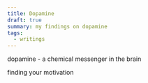 ```yaml
---
title: Dopamine
draft: true
summary: my findings on dopamine
tags:
  - writings
---
```

 
dopamine - a chemical messenger in the brain

finding your motivation 